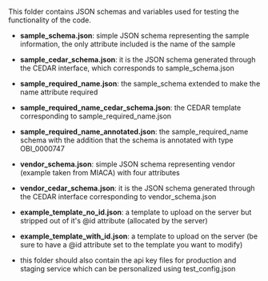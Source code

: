 
This folder contains JSON schemas and variables used for testing the functionality of the code.

- **sample_schema.json**:
  simple JSON schema representing the sample information, the only attribute included is the name of the sample

- **sample_cedar_schema.json**: 
  it is the JSON schema generated through the CEDAR interface, which corresponds to sample_schema.json
  
- **sample_required_name.json**:
  the sample_schema extended to make the name attribute required
 
- **sample_required_name_cedar_schema.json**:
  the CEDAR template corresponding to sample_required_name.json
  
- **sample_required_name_annotated.json**:
  the sample_required_name schema with the addition that the schema is annotated with type OBI_0000747   
   
- **vendor_schema.json**: 
  simple JSON schema representing vendor (example taken from MIACA) with four attributes
  
- **vendor_cedar_schema.json**: 
  it is the JSON schema generated through the CEDAR interface corresponding to vendor_schema.json
  
- **example_template_no_id.json**: 
  a template to upload on the server but stripped out of it's @id attribute (allocated by the server)
  
- **example_template_with_id.json**: 
  a template to upload on the server (be sure to have a @id attribute set to the template you want to modify)


- this folder should also contain the api key files for production and staging service which can be personalized using test_config.json